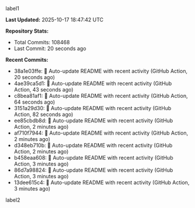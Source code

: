 
label1 
<!-- ACTIVITY_START -->
**Last Updated:** 2025-10-17 18:47:42 UTC

**Repository Stats:**
- Total Commits: 108468
- Last Commit: 20 seconds ago

**Recent Commits:**
- 38a1e03ffe: 🤖 Auto-update README with recent activity (GitHub Action, 20 seconds ago)
- 4ae39ca5d1: 🤖 Auto-update README with recent activity (GitHub Action, 43 seconds ago)
- c8bea81af1: 🤖 Auto-update README with recent activity (GitHub Action, 64 seconds ago)
- 3151a29d30: 🤖 Auto-update README with recent activity (GitHub Action, 82 seconds ago)
- ee85cbdb8d: 🤖 Auto-update README with recent activity (GitHub Action, 2 minutes ago)
- af710f7944: 🤖 Auto-update README with recent activity (GitHub Action, 2 minutes ago)
- d348eb710b: 🤖 Auto-update README with recent activity (GitHub Action, 2 minutes ago)
- b458eaa608: 🤖 Auto-update README with recent activity (GitHub Action, 3 minutes ago)
- 86d7a98824: 🤖 Auto-update README with recent activity (GitHub Action, 3 minutes ago)
- 13dee615c4: 🤖 Auto-update README with recent activity (GitHub Action, 3 minutes ago)
<!-- ACTIVITY_END -->

label2
